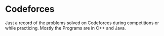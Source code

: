 # Codeforces
Just a record of the problems solved on Codeforces during competitions or while practicing.
Mostly the Programs are in C++ and Java.

